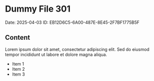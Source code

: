 # Dummy File 301

Date: 2025-04-03
ID: EB12D6C5-6A00-487E-8E45-2F7BF1775B5F

## Content

Lorem ipsum dolor sit amet, consectetur adipiscing elit.
Sed do eiusmod tempor incididunt ut labore et dolore magna aliqua.

* Item 1
* Item 2
* Item 3

